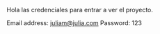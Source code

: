 
Hola las credenciales para entrar a ver el proyecto.

Email address: juliam@julia.com
Password: 123
